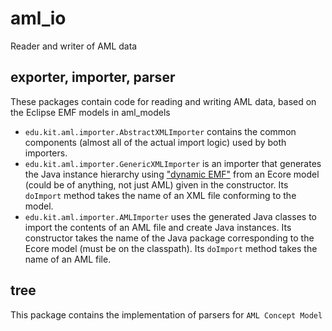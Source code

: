 # aml_io

Reader and writer of AML data

## exporter, importer, parser

These packages contain code for reading and writing AML data, based on the Eclipse EMF models in aml_models
* `edu.kit.aml.importer.AbstractXMLImporter` contains the common components (almost all of the actual import logic) used by both importers.
* `edu.kit.aml.importer.GenericXMLImporter` is an importer that generates the Java instance hierarchy using ["dynamic EMF"](http://www.heod.ru/0131425420_ch13lev1sec6.shtml) from an Ecore model (could be of anything, not just AML) given in the constructor. Its `doImport` method takes the name of an XML file conforming to the model.
* `edu.kit.aml.importer.AMLImporter` uses the generated Java classes to import the contents of an AML file and create Java instances. Its constructor takes the name of the Java package corresponding to the Ecore model (must be on the classpath). Its `doImport` method takes the name of an AML file.

## tree

This package contains the implementation of parsers for `AML Concept Model`
